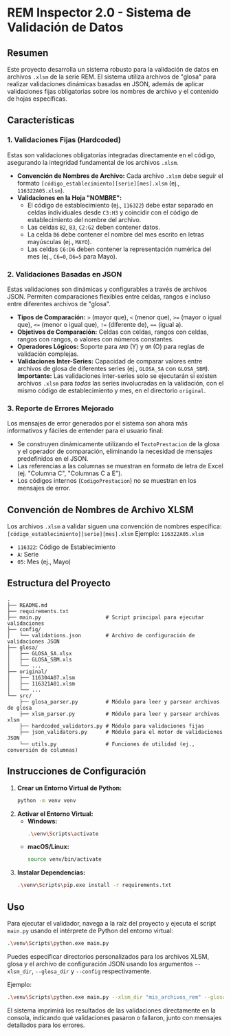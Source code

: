 # REM Inspector 2.0 - Sistema de Validación de Datos

## Resumen
Este proyecto desarrolla un sistema robusto para la validación de datos en archivos `.xlsm` de la serie REM. El sistema utiliza archivos de "glosa" para realizar validaciones dinámicas basadas en JSON, además de aplicar validaciones fijas obligatorias sobre los nombres de archivo y el contenido de hojas específicas.

## Características

### 1. Validaciones Fijas (Hardcoded)
Estas son validaciones obligatorias integradas directamente en el código, asegurando la integridad fundamental de los archivos `.xlsm`.

*   **Convención de Nombres de Archivo:** Cada archivo `.xlsm` debe seguir el formato `[código_establecimiento][serie][mes].xlsm` (ej., `116322A05.xlsm`).
*   **Validaciones en la Hoja "NOMBRE":**
    *   El código de establecimiento (ej., `116322`) debe estar separado en celdas individuales desde `C3:H3` y coincidir con el código de establecimiento del nombre del archivo.
    *   Las celdas `B2`, `B3`, `C2:G2` deben contener datos.
    *   La celda `B6` debe contener el nombre del mes escrito en letras mayúsculas (ej., `MAYO`).
    *   Las celdas `C6:D6` deben contener la representación numérica del mes (ej., `C6=0`, `D6=5` para Mayo).

### 2. Validaciones Basadas en JSON
Estas validaciones son dinámicas y configurables a través de archivos JSON. Permiten comparaciones flexibles entre celdas, rangos e incluso entre diferentes archivos de "glosa".

*   **Tipos de Comparación:** `>` (mayor que), `<` (menor que), `>=` (mayor o igual que), `<=` (menor o igual que), `!=` (diferente de), `==` (igual a).
*   **Objetivos de Comparación:** Celdas con celdas, rangos con celdas, rangos con rangos, o valores con números constantes.
*   **Operadores Lógicos:** Soporte para `AND` (Y) y `OR` (O) para reglas de validación complejas.
*   **Validaciones Inter-Series:** Capacidad de comparar valores entre archivos de glosa de diferentes series (ej., `GLOSA_SA` con `GLOSA_SBM`). **Importante:** Las validaciones inter-series solo se ejecutarán si existen archivos `.xlsm` para *todas* las series involucradas en la validación, con el mismo código de establecimiento y mes, en el directorio `original`.

### 3. Reporte de Errores Mejorado
Los mensajes de error generados por el sistema son ahora más informativos y fáciles de entender para el usuario final:
*   Se construyen dinámicamente utilizando el `TextoPrestacion` de la glosa y el operador de comparación, eliminando la necesidad de mensajes predefinidos en el JSON.
*   Las referencias a las columnas se muestran en formato de letra de Excel (ej. "Columna C", "Columnas C a E").
*   Los códigos internos (`CodigoPrestacion`) no se muestran en los mensajes de error.

## Convención de Nombres de Archivo XLSM
Los archivos `.xlsm` a validar siguen una convención de nombres específica:
`[código_establecimiento][serie][mes].xlsm`
Ejemplo: `116322A05.xlsm`
*   `116322`: Código de Establecimiento
*   `A`: Serie
*   `05`: Mes (ej., Mayo)

## Estructura del Proyecto

```
.
├── README.md
├── requirements.txt
├── main.py                     # Script principal para ejecutar validaciones
├── config/
│   └── validations.json        # Archivo de configuración de validaciones JSON
├── glosa/
│   ├── GLOSA_SA.xlsx
│   ├── GLOSA_SBM.xls
│   └── ...
├── original/
│   ├── 116304A07.xlsm
│   ├── 116321A01.xlsm
│   └── ...
└── src/
    ├── glosa_parser.py         # Módulo para leer y parsear archivos de glosa
    ├── xlsm_parser.py          # Módulo para leer y parsear archivos xlsm
    ├── hardcoded_validators.py # Módulo para validaciones fijas
    ├── json_validators.py      # Módulo para el motor de validaciones JSON
    └── utils.py                # Funciones de utilidad (ej., conversión de columnas)
```

## Instrucciones de Configuración

1.  **Crear un Entorno Virtual de Python:**
    ```bash
    python -m venv venv
    ```
2.  **Activar el Entorno Virtual:**
    *   **Windows:**
        ```bash
        .\venv\Scripts\activate
        ```
    *   **macOS/Linux:**
        ```bash
        source venv/bin/activate
        ```
3.  **Instalar Dependencias:**
    ```bash
    .\venv\Scripts\pip.exe install -r requirements.txt
    ```

## Uso

Para ejecutar el validador, navega a la raíz del proyecto y ejecuta el script `main.py` usando el intérprete de Python del entorno virtual:

```bash
.\venv\Scripts\python.exe main.py
```

Puedes especificar directorios personalizados para los archivos XLSM, glosa y el archivo de configuración JSON usando los argumentos `--xlsm_dir`, `--glosa_dir` y `--config` respectivamente.

Ejemplo:
```bash
.\venv\Scripts\python.exe main.py --xlsm_dir "mis_archivos_rem" --glosa_dir "mis_glosas" --config "config/mis_reglas.json"
```

El sistema imprimirá los resultados de las validaciones directamente en la consola, indicando qué validaciones pasaron o fallaron, junto con mensajes detallados para los errores.
